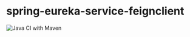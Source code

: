# spring-eureka-service-feignclient

![Java CI with Maven](https://github.com/calousy/spring-eureka-service-feignclient/workflows/Java%20CI%20with%20Maven/badge.svg)
